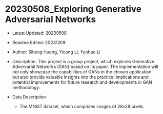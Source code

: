 # 20230508_Exploring Generative Adversarial Networks

- Latest Updated: 20230508
- Readme Edited: 20231209

- Author: Siheng Huang, Yicong Li, Yunhao Li

- Description: This project is a group project, which explores Generative Adversarial Networks (GAN) based on its paper. The implementation will not only showcase the capabilities of GANs in the chosen application but also provide valuable insights into the practical implications and potential improvements for future research and developments in GAN methodology.

 - Data Description
	- The MNIST dataset, which comprises images of 28x28 pixels.
